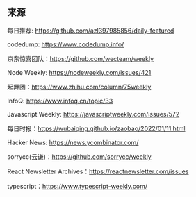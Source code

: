 ## 来源

每日推荐: https://github.com/azl397985856/daily-featured

codedump:  https://www.codedump.info/

京东惊喜团队：https://github.com/wecteam/weekly  

Node Weekly: https://nodeweekly.com/issues/421

起舞团：https://www.zhihu.com/column/75weekly

InfoQ: https://www.infoq.cn/topic/33

Javascript Weekly: https://javascriptweekly.com/issues/572

每日时报：https://wubaiqing.github.io/zaobao/2022/01/11.html

Hacker News: https://news.ycombinator.com/

sorrycc(云谦)：https://github.com/sorrycc/weekly

React Newsletter Archives：https://reactnewsletter.com/issues  

typescript：https://www.typescript-weekly.com/